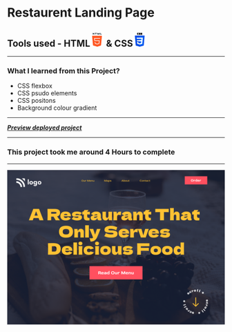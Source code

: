 # Restaurent Landing Page

## Tools used - HTML![HTML](/assets/html.png) & CSS![CSS](/assets/css.png)
***
### What I learned from this Project?
- CSS flexbox
- CSS psudo elements
- CSS positons
- Background colour gradient
***
***[Preview deployed project](https://restaurant-page-project2.netlify.app/)***
***
### This project took me around **4 Hours** to complete
***

![screenShot](/2.png)
